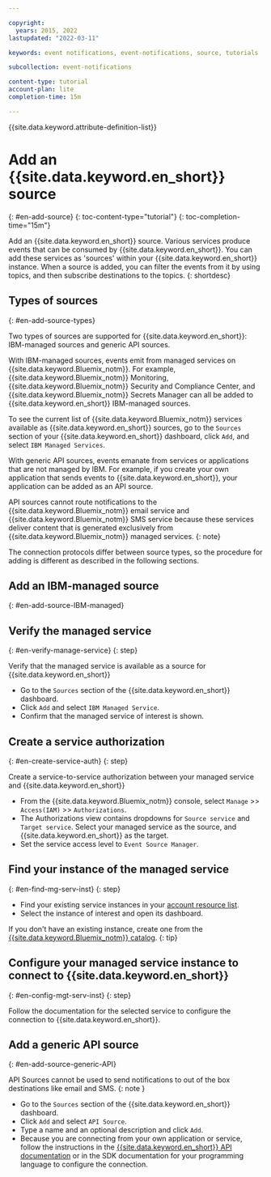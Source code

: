 ```yaml
---

copyright:
  years: 2015, 2022
lastupdated: "2022-03-11"

keywords: event notifications, event-notifications, source, tutorials

subcollection: event-notifications

content-type: tutorial
account-plan: lite
completion-time: 15m

---
```


{{site.data.keyword.attribute-definition-list}}

# Add an {{site.data.keyword.en_short}} source
{: #en-add-source}
{: toc-content-type="tutorial"}
{: toc-completion-time="15m"}

Add an {{site.data.keyword.en_short}} source. Various services produce events that can be consumed by {{site.data.keyword.en_short}}. You can add these services as 'sources' within your {{site.data.keyword.en_short}} instance. When a source is added, you can filter the events from it by using topics, and then subscribe destinations to the topics.
{: shortdesc}

## Types of sources
{: #en-add-source-types}

Two types of sources are supported for {{site.data.keyword.en_short}}: IBM-managed sources and generic API sources. 

With IBM-managed sources, events emit from managed services on {{site.data.keyword.Bluemix_notm}}. For example, {{site.data.keyword.Bluemix_notm}} Monitoring, {{site.data.keyword.Bluemix_notm}} Security and Compliance Center, and {{site.data.keyword.Bluemix_notm}} Secrets Manager can all be added to {{site.data.keyword.en_short}} IBM-managed sources. 

To see the current list of {{site.data.keyword.Bluemix_notm}} services available as {{site.data.keyword.en_short}} sources, go to the `Sources` section of your {{site.data.keyword.en_short}} dashboard, click `Add`, and select `IBM Managed Services`.

With generic API sources, events emanate from services or applications that are not managed by IBM. For example, if you create your own application that sends events to {{site.data.keyword.en_short}}, your application can be added as an API source. 

API sources cannot route notifications to the {{site.data.keyword.Bluemix_notm}} email service and {{site.data.keyword.Bluemix_notm}} SMS service because these services deliver content that is generated exclusively from {{site.data.keyword.Bluemix_notm}} managed services.
{: note}

The connection protocols differ between source types, so the procedure for adding is different as described in the following sections.

## Add an IBM-managed source
{: #en-add-source-IBM-managed}

## Verify the managed service
{: #en-verify-manage-service}
{: step}

Verify that the managed service is available as a source for {{site.data.keyword.en_short}}

- Go to the `Sources` section of the {{site.data.keyword.en_short}} dashboard.
- Click `Add` and select `IBM Managed Service`.
- Confirm that the managed service of interest is shown.

## Create a service authorization
{: #en-create-service-auth}
{: step}

Create a service-to-service authorization between your managed service and {{site.data.keyword.en_short}}

- From the {{site.data.keyword.Bluemix_notm}} console, select `Manage` >> `Access(IAM)` >> `Authorizations`.
- The Authorizations view contains dropdowns for `Source service` and `Target service`. Select your managed service as the source, and {{site.data.keyword.en_short}} as the target.
- Set the service access level to `Event Source Manager`.

## Find your instance of the managed service
{: #en-find-mg-serv-inst}
{: step}

- Find your existing service instances in your [account resource list](https://cloud.ibm.com/resources).
- Select the instance of interest and open its dashboard.

If you don't have an existing instance, create one from the [{{site.data.keyword.Bluemix_notm}} catalog](https://cloud.ibm.com/catalog).
{: tip}

## Configure your managed service instance to connect to {{site.data.keyword.en_short}}
{: #en-config-mgt-serv-inst}
{: step}

Follow the documentation for the selected service to configure the connection to {{site.data.keyword.en_short}}.

## Add a generic API source
{: #en-add-source-generic-API}

API Sources cannot be used to send notifications to out of the box destinations like email and SMS. {: note }

- Go to the `Sources` section of the {{site.data.keyword.en_short}} dashboard.
- Click `Add` and select `API Source`.
- Type a name and an optional description and click `Add`.
- Because you are connecting from your own application or service, follow the instructions in the [{{site.data.keyword.en_short}} API documentation](https://cloud.ibm.com/apidocs/event-notifications/event-notifications?code=node) or in the SDK documentation for your programming language to configure the connection.
